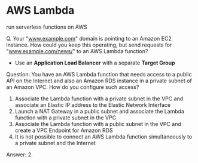 # AWS Lambda
run serverless functions on AWS

Q. Your "www.example.com" domain is pointing to an Amazon EC2 instance. How could you keep this operating, but send requests for "www.example.com/news/" to an AWS Lambda function?
- Use an **Application Load Balancer** with a separate **Target Group**

Question: You have an AWS Lambda function that needs access to a public API on the Internet and also an Amazon RDS instance in a private subnet of an Amazon VPC. How do you configure such access?
1. Associate the Lambda function with a private subnet in the VPC and associate an Elastic IP address to the Elastic Network Interface
2. Launch a NAT Gateway in a public subnet and associate the Lambda function with a private subnet in the VPC
3. Associate the Lambda function with a public subnet in the VPC and create a VPC Endpoint for Amazon RDS
4. It is not possible to connect an AWS Lambda function simultaneously to a private subnet and the Internet

Answer: 2.

